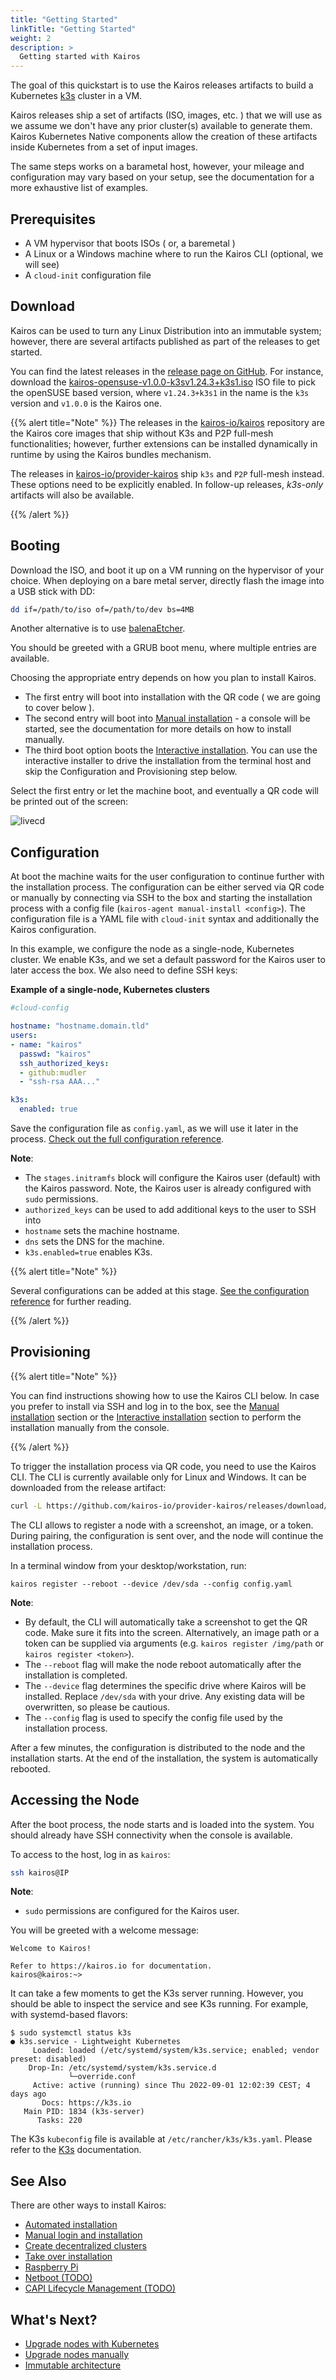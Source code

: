 ```yaml
---
title: "Getting Started"
linkTitle: "Getting Started"
weight: 2
description: >
  Getting started with Kairos
---
```


The goal of this quickstart is to use the Kairos releases artifacts to build a Kubernetes [k3s](https://k3s.io) cluster in a VM.

Kairos releases ship a set of artifacts (ISO, images, etc. ) that we will use as we assume we don't have any prior cluster(s) available to generate them. Kairos Kubernetes Native components allow the creation of these artifacts inside Kubernetes from a set of input images.

The same steps works on a barametal host, however, your mileage and configuration may vary based on your setup, see the documentation for a more exhaustive list of examples.

## Prerequisites

- A VM hypervisor that boots ISOs ( or, a baremetal )
- A Linux or a Windows machine where to run the Kairos CLI (optional, we will see)
- A `cloud-init` configuration file

## Download

Kairos can be used to turn any Linux Distribution into an immutable system; however, there are several artifacts published as part of the releases to get started.

You can find the latest releases in the [release page on GitHub](https://github.com/kairos-io/provider-kairos/releases). For instance, download the [kairos-opensuse-v1.0.0-k3sv1.24.3+k3s1.iso](https://github.com/kairos-io/provider-kairos/releases/download/v1.0.0/kairos-opensuse-v1.0.0-k3sv1.24.3+k3s1.iso) ISO file to pick the openSUSE based version, where `v1.24.3+k3s1` in the name is the `k3s` version and `v1.0.0` is the Kairos one.

{{% alert title="Note" %}}
The releases in the [kairos-io/kairos](https://github.com/kairos-io/kairos/releases) repository are the Kairos core images that ship without K3s and P2P full-mesh functionalities; however, further extensions can be installed dynamically in runtime by using the Kairos bundles mechanism.

The releases in [kairos-io/provider-kairos](https://github.com/kairos-io/provider-kairos/releases) ship `k3s` and `P2P` full-mesh instead. These options need to be explicitly enabled. In follow-up releases, _k3s-only_ artifacts will also be available.

{{% /alert %}}

## Booting

Download the ISO, and boot it up on a VM running on the hypervisor of your choice. When deploying on a bare metal server, directly flash the image into a USB stick with DD:

```bash
dd if=/path/to/iso of=/path/to/dev bs=4MB
```

Another alternative is to use [balenaEtcher](https://www.balena.io/etcher/).

You should be greeted with a GRUB boot menu, where multiple entries are available. 

Choosing the appropriate entry depends on how you plan to install Kairos. 

- The first entry will boot into installation with the QR code ( we are going to cover below ).
- The second entry will boot into [Manual installation](/docs/installation/manual) - a console will be started, see the documentation for more details on how to install manually.
- The third boot option boots the [Interactive installation](/docs/installation/interactive). You can use the interactive installer to drive the installation from the terminal host and skip the Configuration and Provisioning step below.

Select the first entry or let the machine boot, and eventually a QR code will be printed out of the screen:

![livecd](https://user-images.githubusercontent.com/2420543/189219806-29b4deed-b4a1-4704-b558-7a60ae31caf2.gif)

## Configuration

At boot the machine waits for the user configuration to continue further with the installation process. 
The configuration can be either served via QR code or manually by connecting via SSH to the box and starting the installation process with a config file (`kairos-agent manual-install <config>`). The configuration file is a YAML file with `cloud-init` syntax and additionally the Kairos configuration.

In this example, we configure the node as a single-node, Kubernetes cluster. We enable K3s, and we set a default password for the Kairos user to later access the box. We also need to define SSH keys:

**Example of a single-node, Kubernetes clusters**

```yaml
#cloud-config

hostname: "hostname.domain.tld"
users:
- name: "kairos"
  passwd: "kairos"
  ssh_authorized_keys:
  - github:mudler
  - "ssh-rsa AAA..."

k3s:
  enabled: true
```

Save the configuration file as `config.yaml`, as we will use it later in the process. [Check out the full configuration reference](/docs/reference/configuration).

**Note**:

- The `stages.initramfs` block will configure the Kairos user (default) with the Kairos password. Note, the Kairos user is already configured with `sudo` permissions.
- `authorized_keys` can be used to add additional keys to the user to SSH into
- `hostname` sets the machine hostname.
- `dns` sets the DNS for the machine.
- `k3s.enabled=true` enables K3s.

{{% alert title="Note" %}}

Several configurations can be added at this stage. [See the configuration reference](/docs/reference/configuration) for further reading.

{{% /alert %}}

## Provisioning

{{% alert title="Note" %}}

You can find instructions showing how to use the Kairos CLI below. In case you prefer to install via SSH and log in to the box, see the [Manual installation](/docs/installation/manual) section or the [Interactive installation](/docs/installation/interactive) section to perform the installation manually from the console.

{{% /alert %}}

To trigger the installation process via QR code, you need to use the Kairos CLI. The CLI is currently available only for Linux and Windows. It can be downloaded from the release artifact:

```bash
curl -L https://github.com/kairos-io/provider-kairos/releases/download/v1.0.0/kairos-cli-v1.0.0-Linux-x86_64.tar.gz -o - | tar -xvzf - -C .
```

The CLI allows to register a node with a screenshot, an image, or a token. During pairing, the configuration is sent over, and the node will continue the installation process.

In a terminal window from your desktop/workstation, run:

```
kairos register --reboot --device /dev/sda --config config.yaml
```

**Note**:

- By default, the CLI will automatically take a screenshot to get the QR code. Make sure it fits into the screen. Alternatively, an image path or a token can be supplied via arguments (e.g. `kairos register /img/path` or `kairos register <token>`).
- The `--reboot` flag will make the node reboot automatically after the installation is completed.
- The `--device` flag determines the specific drive where Kairos will be installed. Replace `/dev/sda` with your drive. Any existing data will be overwritten, so please be cautious.
- The `--config` flag is used to specify the config file used by the installation process.

After a few minutes, the configuration is distributed to the node and the installation starts. At the end of the installation, the system is automatically rebooted.

## Accessing the Node

After the boot process, the node starts and is loaded into the system. You should already have SSH connectivity when the console is available.

To access to the host, log in as `kairos`:

```bash
ssh kairos@IP
```

**Note**:

- `sudo` permissions are configured for the Kairos user.

You will be greeted with a welcome message:

```
Welcome to Kairos!

Refer to https://kairos.io for documentation.
kairos@kairos:~>
```

It can take a few moments to get the K3s server running. However, you should be able to inspect the service and see K3s running. For example, with systemd-based flavors:

```
$ sudo systemctl status k3s
● k3s.service - Lightweight Kubernetes
     Loaded: loaded (/etc/systemd/system/k3s.service; enabled; vendor preset: disabled)
    Drop-In: /etc/systemd/system/k3s.service.d
             └─override.conf
     Active: active (running) since Thu 2022-09-01 12:02:39 CEST; 4 days ago
       Docs: https://k3s.io
   Main PID: 1834 (k3s-server)
      Tasks: 220
```

The K3s `kubeconfig` file is available at `/etc/rancher/k3s/k3s.yaml`. Please refer to the [K3s](https://rancher.com/docs/k3s/latest/en/) documentation.

## See Also

There are other ways to install Kairos:

- [Automated installation](/docs/installation/automated)
- [Manual login and installation](/docs/installation/manual)
- [Create decentralized clusters](/docs/installation/p2p)
- [Take over installation](/docs/installation/takeover)
- [Raspberry Pi](/docs/installation/raspberry)
- [Netboot (TODO)]()
- [CAPI Lifecycle Management (TODO)]()

## What's Next?

- [Upgrade nodes with Kubernetes](/docs/upgrade/kubernetes)
- [Upgrade nodes manually](/docs/upgrade/manual)
- [Immutable architecture](/docs/architecture/immutable)
